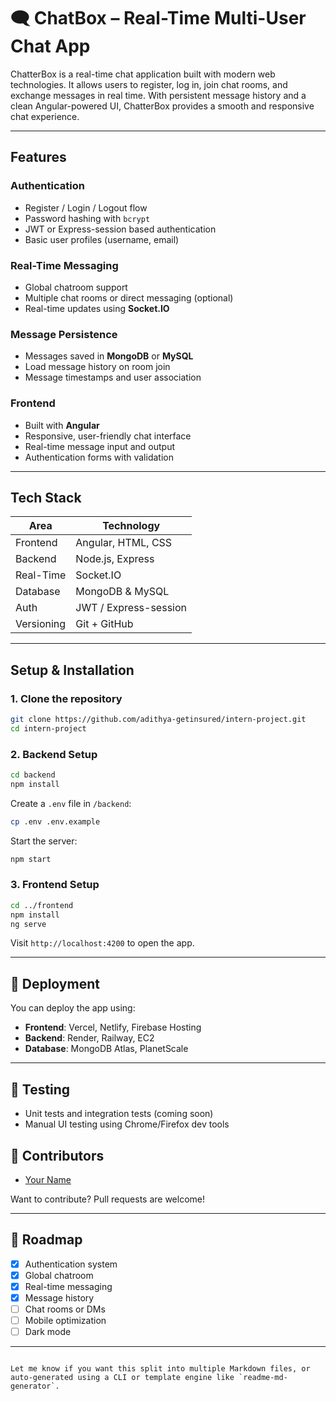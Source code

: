 # 🗨️ ChatBox – Real-Time Multi-User Chat App

ChatterBox is a real-time chat application built with modern web technologies. It allows users to register, log in, join chat rooms, and exchange messages in real time. With persistent message history and a clean Angular-powered UI, ChatterBox provides a smooth and responsive chat experience.

---

## Features

### Authentication
- Register / Login / Logout flow
- Password hashing with `bcrypt`
- JWT or Express-session based authentication
- Basic user profiles (username, email)

### Real-Time Messaging
- Global chatroom support
- Multiple chat rooms or direct messaging (optional)
- Real-time updates using **Socket.IO**

### Message Persistence
- Messages saved in **MongoDB** or **MySQL**
- Load message history on room join
- Message timestamps and user association

### Frontend
- Built with **Angular**
- Responsive, user-friendly chat interface
- Real-time message input and output
- Authentication forms with validation

---

## Tech Stack

| Area       | Technology           |
|------------|----------------------|
| Frontend   | Angular, HTML, CSS   |
| Backend    | Node.js, Express     |
| Real-Time  | Socket.IO            |
| Database   | MongoDB & MySQL      |
| Auth       | JWT / Express-session|
| Versioning | Git + GitHub         |

---

## Setup & Installation

### 1. Clone the repository
```bash
git clone https://github.com/adithya-getinsured/intern-project.git
cd intern-project
````

### 2. Backend Setup

```bash
cd backend
npm install
```

Create a `.env` file in `/backend`:

```bash
cp .env .env.example
```

Start the server:

```bash
npm start
```

### 3. Frontend Setup

```bash
cd ../frontend
npm install
ng serve
```

Visit `http://localhost:4200` to open the app.

---

## 🚀 Deployment

You can deploy the app using:

* **Frontend**: Vercel, Netlify, Firebase Hosting
* **Backend**: Render, Railway, EC2
* **Database**: MongoDB Atlas, PlanetScale

---

## 🧪 Testing

* Unit tests and integration tests (coming soon)
* Manual UI testing using Chrome/Firefox dev tools

## 👥 Contributors

* [Your Name](https://github.com/your-username)

Want to contribute? Pull requests are welcome!

---

## 📌 Roadmap

* [x] Authentication system
* [x] Global chatroom
* [x] Real-time messaging
* [x] Message history
* [ ] Chat rooms or DMs
* [ ] Mobile optimization
* [ ] Dark mode

---

```

Let me know if you want this split into multiple Markdown files, or auto-generated using a CLI or template engine like `readme-md-generator`.
```
